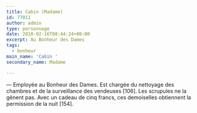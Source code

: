 ```yaml
---
title: Cabin (Madame)
id: 77011
author: admin
type: personnage
date: 2010-02-16T08:44:24+00:00
excerpt: Au Bonheur des Dames
tags:
  - bonheur
main_name: 'Cabin '
secondary_name: Madame

---
```

— Employée au Bonheur des Dames. Est chargée du nettoyage des chambres et de la surveillance des vendeuses [106]. Les scrupules ne la gênent pas. Avec un cadeau de cinq francs, ces demoiselles obtiennent la permission de la nuit [154]. 